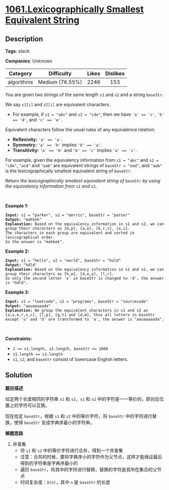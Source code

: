 # [1061.Lexicographically Smallest Equivalent String](https://leetcode.com/problems/lexicographically-smallest-equivalent-string/description/)

## Description

**Tags**: stack

**Companies**: Unknown

|  Category  |   Difficulty    | Likes | Dislikes |
| :--------: | :-------------: | :---: | :------: |
| algorithms | Medium (76.55%) | 2246  |   153    |

<p>You are given two strings of the same length <code>s1</code> and <code>s2</code> and a string <code>baseStr</code>.</p>
<p>We say <code>s1[i]</code> and <code>s2[i]</code> are equivalent characters.</p>
<ul>
  <li>For example, if <code>s1 = &quot;abc&quot;</code> and <code>s2 = &quot;cde&quot;</code>, then we have <code>&#39;a&#39; == &#39;c&#39;</code>, <code>&#39;b&#39; == &#39;d&#39;</code>, and <code>&#39;c&#39; == &#39;e&#39;</code>.</li>
</ul>
<p>Equivalent characters follow the usual rules of any equivalence relation:</p>
<ul>
  <li><strong>Reflexivity:</strong> <code>&#39;a&#39; == &#39;a&#39;</code>.</li>
  <li><strong>Symmetry:</strong> <code>&#39;a&#39; == &#39;b&#39;</code> implies <code>&#39;b&#39; == &#39;a&#39;</code>.</li>
  <li><strong>Transitivity:</strong> <code>&#39;a&#39; == &#39;b&#39;</code> and <code>&#39;b&#39; == &#39;c&#39;</code> implies <code>&#39;a&#39; == &#39;c&#39;</code>.</li>
</ul>
<p>For example, given the equivalency information from <code>s1 = &quot;abc&quot;</code> and <code>s2 = &quot;cde&quot;</code>, <code>&quot;acd&quot;</code> and <code>&quot;aab&quot;</code> are equivalent strings of <code>baseStr = &quot;eed&quot;</code>, and <code>&quot;aab&quot;</code> is the lexicographically smallest equivalent string of <code>baseStr</code>.</p>
<p>Return <em>the lexicographically smallest equivalent string of </em><code>baseStr</code><em> by using the equivalency information from </em><code>s1</code><em> and </em><code>s2</code>.</p>
<p>&nbsp;</p>
<p><strong class="example">Example 1:</strong></p>
<pre><code><strong>Input:</strong> s1 = &quot;parker&quot;, s2 = &quot;morris&quot;, baseStr = &quot;parser&quot;
<strong>Output:</strong> &quot;makkek&quot;
<strong>Explanation:</strong> Based on the equivalency information in s1 and s2, we can group their characters as [m,p], [a,o], [k,r,s], [e,i].
The characters in each group are equivalent and sorted in lexicographical order.
So the answer is &quot;makkek&quot;.</code></pre>
<p><strong class="example">Example 2:</strong></p>
<pre><code><strong>Input:</strong> s1 = &quot;hello&quot;, s2 = &quot;world&quot;, baseStr = &quot;hold&quot;
<strong>Output:</strong> &quot;hdld&quot;
<strong>Explanation: </strong>Based on the equivalency information in s1 and s2, we can group their characters as [h,w], [d,e,o], [l,r].
So only the second letter &#39;o&#39; in baseStr is changed to &#39;d&#39;, the answer is &quot;hdld&quot;.</code></pre>
<p><strong class="example">Example 3:</strong></p>
<pre><code><strong>Input:</strong> s1 = &quot;leetcode&quot;, s2 = &quot;programs&quot;, baseStr = &quot;sourcecode&quot;
<strong>Output:</strong> &quot;aauaaaaada&quot;
<strong>Explanation:</strong> We group the equivalent characters in s1 and s2 as [a,o,e,r,s,c], [l,p], [g,t] and [d,m], thus all letters in baseStr except &#39;u&#39; and &#39;d&#39; are transformed to &#39;a&#39;, the answer is &quot;aauaaaaada&quot;.</code></pre>
<p>&nbsp;</p>
<p><strong>Constraints:</strong></p>
<ul>
  <li><code>1 &lt;= s1.length, s2.length, baseStr &lt;= 1000</code></li>
  <li><code>s1.length == s2.length</code></li>
  <li><code>s1</code>, <code>s2</code>, and <code>baseStr</code> consist of lowercase English letters.</li>
</ul>

## Solution

**题目描述**

给定两个长度相同的字符串 `s1` 和 `s2`，`s1` 和 `s2` 中的字符是一一等价的，即对应位置上的字符可以互换。

现在给定 `baseStr`，根据 `s1` 和 `s2` 中的等价字符，将 `baseStr` 中的字符进行替换，使得 `baseStr` 变成字典序最小的字符串。

**解题思路**

1. 并查集
   - 将 `s1` 和 `s2` 中的等价字符进行合并，得到一个并查集
   - 注意：合并的时候，要将字典序小的字符作为父节点，这样才能保证最后得到的字符串是字典序最小的
   - 遍历 `baseStr`，将其中的字符进行替换，替换的字符是其所在集合的父节点
   - 时间复杂度：`O(n)`，其中 `n` 是 `baseStr` 的长度
